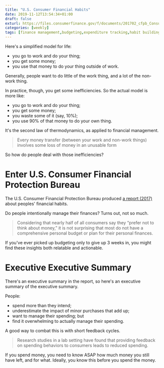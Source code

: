 ```yaml
---
title: "U.S. Consumer Financial Habits"
date: 2019-11-12T13:54:34+01:00
draft: false
exturl: https://files.consumerfinance.gov/f/documents/201702_cfpb_Consumer-Insights-on-Managing-Spending.pdf
categories: [weekly]
tags: [finance management,budgeting,expenditure tracking,habit building,consumer behaviour,study]
---
```


Here's a simplified model for life:

- you go to work and do your thing;
- you get some money; 
- you use that money to do your thing outside of work.

Generally, people want to do little of the work thing, and a lot of the non-work thing. 

In practice, though, you get some inefficiencies. So the actual model is more like: 

- you go to work and do your thing;
- you get some money; 
- you waste some of it (say, 10%); 
- you use 90% of that money to do your own thing.

It's the second law of thermodynamics, as applied to financial management.

> Every money transfer (between your work and non-work things) involves some loss of money in an unusable form

So how do people deal with those inefficiencies?

# Enter U.S. Consumer Financial Protection Bureau

The U.S. Consumer Financial Protection Bureau produced [a report (2017)](https://files.consumerfinance.gov/f/documents/201702_cfpb_Consumer-Insights-on-Managing-Spending.pdf) about peoples' financial habits.

Do people intentionally manage their finances? Turns out, not so much.

> Considering that nearly half of all consumers say they “prefer not to think about money,” it is not surprising that most do not have a comprehensive personal budget or plan for their personal finances.

If you've ever picked up budgeting only to give up 3 weeks in, you might find these insights both relatable and actionable.

# Executive Executive Summary

There's an executive summary in the report, so here's an executive summary of the executive summary.

People:

- spend more than they intend;
- underestimate the impact of minor purchases that add up;
- want to manage their spending; but
- find it overwhelming to actually manage their spending.

A good way to combat this is with short feedback cycles. 

> Research studies in a lab setting have found that providing feedback on spending behaviors to consumers leads to reduced spending.

If you spend money, you need to know ASAP how much money you still have left, and for what. Ideally, you know this before you spend the money.



